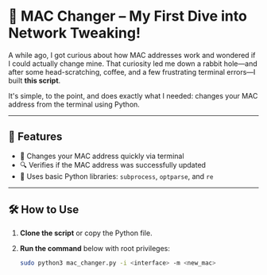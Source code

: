# 🔧 MAC Changer – My First Dive into Network Tweaking!

A while ago, I got curious about how MAC addresses work and wondered if I could actually change mine. That curiosity led me down a rabbit hole—and after some head-scratching, coffee, and a few frustrating terminal errors—I built **this script**.

It's simple, to the point, and does exactly what I needed: changes your MAC address from the terminal using Python.

---

## 📌 Features

- 🔄 Changes your MAC address quickly via terminal
- 🔍 Verifies if the MAC address was successfully updated
- 🧰 Uses basic Python libraries: `subprocess`, `optparse`, and `re`

---

## 🛠 How to Use

1. **Clone the script** or copy the Python file.

2. **Run the command** below with root privileges:

   ```bash
   sudo python3 mac_changer.py -i <interface> -m <new_mac>

